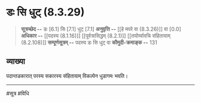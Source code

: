# डः सि धुट् (8.3.29)
> **सूत्रच्छेद --** डः [6.1] सि [7.1] धुट् [7.1]
> **अनुवृत्ति --** [[हे मपरे वा (8.3.26)]] वा [0.0]
> **अधिकार --** [[पदस्य (8.1.16)]] [[पूर्वत्रासिद्धम् (8.2.1)]] [[तयोर्य्वावचि संहितायाम्  (8.2.108)]]
> **सम्पूर्णसूत्रम् --** पदस्य डः सि धुट् वा
> **कौमुदी-क्रमाङ्क --** 131

## व्याख्या

पदान्तडकारात् परस्य सकारस्य संहितायाम् विकल्पेन धुडागमः भवति।

---
#सूत्र #विधि 